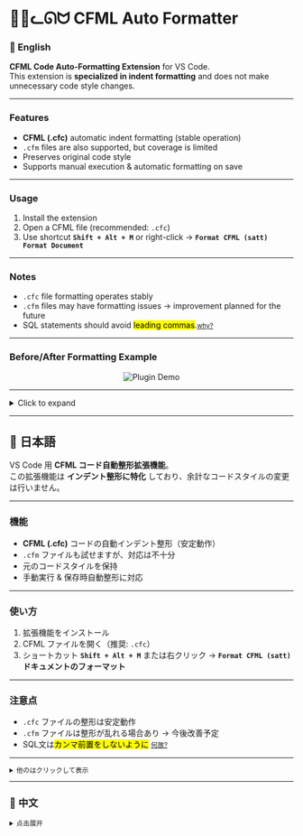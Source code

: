 # 🐧🎈ᓚᘏᗢ    CFML Auto Formatter 

<!-- ## 🌐 Languages
- [English](#-english)&nbsp;&nbsp;&nbsp;&nbsp;[日本語](#-日本語) &nbsp;&nbsp;[中文](#-中文)


---
 -->


### 🏈 English


**CFML Code Auto-Formatting Extension** for VS Code.  
This extension is **specialized in indent formatting** and does not make unnecessary code style changes.

---

### Features
- **CFML (.cfc)** automatic indent formatting (stable operation)
- `.cfm` files are also supported, but coverage is limited
- Preserves original code style
- Supports manual execution & automatic formatting on save

---

### Usage
1. Install the extension
2. Open a CFML file (recommended: `.cfc`)
3. Use shortcut **`Shift + Alt + M`** or right-click → **`Format CFML (satt) Format Document`**

---

### Notes
- `.cfc` file formatting operates stably  
- `.cfm` files may have formatting issues → improvement planned for the future  
- SQL statements should avoid <mark>leading commas</mark>.<small>[why?](https://github.com/sql-formatter-org/sql-formatter/issues/899)</small>

---

### Before/After Formatting Example
<div align="center">
  <img src="./images/2025-08-22_17h57_00.gif" alt="Plugin Demo">
</div>

---
<details>
<summary>Click to expand</summary>

### ⚙️ CFML Formatter Default Settings

| Setting | Default Value | Type | Description |
| ------- | ------------- | ---- | ----------- |
| <small>`hri.cfml.formatter.indentWithTabs`</small> | <small>`true`</small> | <small>boolean</small> | <small>Use tabs instead of spaces for indentation.</small> |
| <small>`hri.cfml.formatter.indentSize`</small> | <small>`4`</small> | <small>number</small> | <small>Number of spaces when indenting with spaces (1–10).</small> |
| <small>`hri.cfml.formatter.indentChar`</small> | <small>`" "`</small> | <small>string</small> | <small>Indent character: space `" "` or `\t`. Overridden by `indentWithTabs`.</small> |
| <small>`hri.cfml.formatter.wrapLineLength`</small> | <small>`0`</small> | <small>number</small> | <small>Wrap lines after this many characters. `0` means no limit.</small> |
| <small>`hri.cfml.formatter.maxPreserveNewlines`</small> | <small>`2`</small> | <small>number</small> | <small>Maximum number of consecutive newlines to preserve (0–10).</small> |
| <small>`hri.cfml.formatter.preserveNewlines`</small> | <small>`true`</small> | <small>boolean</small> | <small>Whether to preserve existing newlines.</small> |
| <small>`hri.cfml.formatter.keepArrayIndentation`</small> | <small>`false`</small> | <small>boolean</small> | <small>Whether to preserve original array indentation.</small> |
| <small>`hri.cfml.formatter.braceStyle`</small> | <small>`"collapse"`</small> | <small>string</small> | <small>Brace style: `collapse` / `expand` / `end-expand` / `none`.</small> |
| <small>`hri.cfml.formatter.breakChainedMethods`</small> | <small>`false`</small> | <small>boolean</small> | <small>Whether to break chained methods into multiple lines.</small> |
| <small>`hri.cfml.formatter.spaceBeforeConditional`</small> | <small>`true`</small> | <small>boolean</small> | <small>Whether to add space before conditionals (if, while, for).</small> |
| <small>`hri.cfml.formatter.endWithNewline`</small> | <small>`false`</small> | <small>boolean</small> | <small>Whether to add a newline at the end of the file.</small> |
| <small>`hri.cfml.formatter.expressionWidth`</small> | <small>`30`</small> | <small>number</small> | <small>Wrap lines when sql specified string length is exceeded</small> |

💡 **How to Change Settings**  
Press **`Ctrl + ,`** in VSCode and enter **"Format CFML (satt)"** in the search box to make changes. Don't forget to reload the window after making changes!  

</details>

---

## 👘 日本語


VS Code 用 **CFML コード自動整形拡張機能**。  
この拡張機能は **インデント整形に特化** しており、余計なコードスタイルの変更は行いません。

---

### 機能
- **CFML (.cfc)** コードの自動インデント整形（安定動作）
- `.cfm` ファイルも試せますが、対応は不十分
- 元のコードスタイルを保持
- 手動実行 & 保存時自動整形に対応

---

### 使い方
1. 拡張機能をインストール
2. CFML ファイルを開く（推奨: `.cfc`）
3. ショートカット **`Shift + Alt + M`** または右クリック → **`Format CFML (satt)` ドキュメントのフォーマット**

---

### 注意点
- `.cfc` ファイルの整形は安定動作  
- `.cfm` ファイルは整形が乱れる場合あり → 今後改善予定  
- SQL文は<mark>カンマ前置をしないように</mark> <small>[何故?](https://github.com/sql-formatter-org/sql-formatter/issues/899)


---
<details>
<summary>他のはクリックして表示</summary>

### フォーマット前後の例
<div align="center">
  <img src="./images/2025-08-22_17h57_00.gif" alt="插件演示">
</div>

---

### ⚙️ CFML フォーマッタ デフォルト設定

| 設定項目 | デフォルト値 | 型 | 説明 |
| -------- | ------------ | ---- | ---- |
| <small>`hri.cfml.formatter.indentWithTabs`</small> | <small>`true`</small> | <small>boolean</small> | <small>インデントにスペースではなくタブを使用する。</small> |
| <small>`hri.cfml.formatter.indentSize`</small> | <small>`4`</small> | <small>number</small> | <small>スペースでインデントする場合のスペース数（1–10）。</small> |
| <small>`hri.cfml.formatter.indentChar`</small> | <small>`" "`</small> | <small>string</small> | <small>インデント文字：スペース `" "` または `\t`。`indentWithTabs` で上書きされる。</small> |
| <small>`hri.cfml.formatter.wrapLineLength`</small> | <small>`0`</small> | <small>number</small> | <small>この文字数を超えると改行。`0` は制限なし。</small> |
| <small>`hri.cfml.formatter.maxPreserveNewlines`</small> | <small>`2`</small> | <small>number</small> | <small>連続して保持する改行の最大数（0–10）。</small> |
| <small>`hri.cfml.formatter.preserveNewlines`</small> | <small>`true`</small> | <small>boolean</small> | <small>既存の改行を保持するかどうか。</small> |
| <small>`hri.cfml.formatter.keepArrayIndentation`</small> | <small>`false`</small> | <small>boolean</small> | <small>配列の元のインデントを保持するかどうか。</small> |
| <small>`hri.cfml.formatter.braceStyle`</small> | <small>`"collapse"`</small> | <small>string</small> | <small>波括弧スタイル：`collapse` / `expand` / `end-expand` / `none`。</small> |
| <small>`hri.cfml.formatter.breakChainedMethods`</small> | <small>`false`</small> | <small>boolean</small> | <small>メソッドチェーンを複数行に分割するかどうか。</small> |
| <small>`hri.cfml.formatter.spaceBeforeConditional`</small> | <small>`true`</small> | <small>boolean</small> | <small>条件文（if, while, for）の前にスペースを入れるか。</small> |
| <small>`hri.cfml.formatter.endWithNewline`</small> | <small>`false`</small> | <small>boolean</small> | <small>ファイル末尾に改行を追加するかどうか。</small> |
| <small>`hri.cfml.formatter.expressionWidth`</small> | <small>`30`</small> | <small>number</small> | <small>sql指定文字列長さを超えると改行</small> |

💡 **設定変更方法**  
VSCode で **`Ctrl + ,`** を押し、検索欄に **「Format CFML (satt)」** と入力すると変更可能。変更があったら、再起動みたいな操作でウィンドウをリロードするのを忘れないでね  

</details>

---


## 🐼 中文
<details>
<summary>点击展开</summary>

一个用于 **CFML 代码自动格式化** 的 VS Code 插件。  
本插件专注于 **缩进格式化**，不会修改代码风格。

---

### 🔧 功能特点
- 自动缩进 **CFML (.cfc)** 代码
- `.cfm` 文件也支持，但格式化可能不够完善
- 保持原有代码风格
- 支持手动触发 & 保存时自动格式化

---

### 使用方法
1. 安装插件  
2. 打开 CFML 文件（推荐 `.cfc`）  
3. 使用快捷键 **`Shift+Alt+M`** 或右键 → **`Format CFML (satt)` → 格式化文档**  

---

### 注意事项
- `.cfc` 文件格式化支持稳定  
- `.cfm` 文件缩进可能不准确，将在后续优化  

</details>
